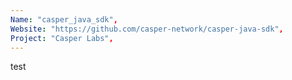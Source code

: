 ```yaml
---
Name: "casper_java_sdk",
Website: "https://github.com/casper-network/casper-java-sdk",
Project: "Casper Labs",
---
```

<!--lang:en--> 
test
<!--lang:es--] 
test
<!--lang:de--] 
test
<!--lang:fr--] 
test
<!--lang:pl--] 
test
<!--lang:uk--] 
test
[!--lang:*-->  
